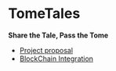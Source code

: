 #  TomeTales
**Share the Tale, Pass the Tome**

- [Project proposal](./docs/proposal.md)
- [BlockChain Integration](./docs/blockchain.md)